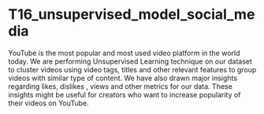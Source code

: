 # T16_unsupervised_model_social_media
YouTube is the most popular and most used video platform in the world today. We are performing Unsupervised Learning technique on our dataset to cluster videos using video tags, titles and other relevant features to group videos with similar type of content. We have also drawn major insights regarding likes, dislikes , views and other metrics for our data. These insights might be useful for creators who want to increase popularity of their videos on YouTube.
